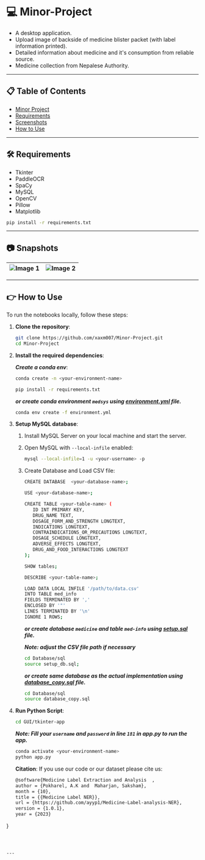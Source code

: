 # 💻 Minor-Project

- A desktop application.
- Upload image of backside of medicine blister packet (with label information printed).
- Detailed information about medicine and it's consumption from reliable source.
- Medicine collection from Nepalese Authority.
---

## 📋 Table of Contents

- [Minor Project](#-minor-project)
- [Requirements](#️-requirements)
- [Screenshots](#-snapshots)
- [How to Use](#-how-to-use)

---

## 🛠️ Requirements

- Tkinter
- PaddleOCR
- SpaCy
- MySQL
- OpenCV
- Pillow
- Matplotlib

```bash
pip install -r requirements.txt
```

---

## 📷 Snapshots

| ![Image 1](./GUI/screenshots/home.png) | ![Image 2](./GUI/screenshots/result.png) |
|:--------------------------------:|:--------------------------------:|

---

## 👉 How to Use

To run the notebooks locally, follow these steps:

1. **Clone the repository**:

   ```bash
   git clone https://github.com/xaxm007/Minor-Project.git
   cd Minor-Project
   ```

2. **Install the required dependencies**:

   ***Create a conda env***: 

   ```bash
   conda create -n <your-environment-name>
   ```

   ```bash
   pip install -r requirements.txt
   ```

   ***or create conda environment `medsys` using [environment.yml](environment.yml) file.***

   ```bash
   conda env create -f environment.yml
   ```
3. **Setup MySQL database**:

   1. Install MySQL Server on your local machine and start the server.

   2. Open MySQL with `--local-infile` enabled:

      ```bash
      mysql --local-infile=1 -u <your-username> -p
      ```

   3. Create Database and Load CSV file:

      ```bash
      CREATE DATABASE  <your-database-name>;
      ```

      ```bash
      USE <your-database-name>;
      ```

      ```bash
      CREATE TABLE <your-table-name> (
         ID INT PRIMARY KEY,
         DRUG_NAME TEXT,
         DOSAGE_FORM_AND_STRENGTH LONGTEXT,
         INDICATIONS LONGTEXT,
         CONTRAINDICATIONS_OR_PRECAUTIONS LONGTEXT,
         DOSAGE_SCHEDULE LONGTEXT,
         ADVERSE_EFFECTS LONGTEXT,
         DRUG_AND_FOOD_INTERACTIONS LONGTEXT
      );
      ```

      ```bash
      SHOW tables;
      ```

      ```bash
      DESCRIBE <your-table-name>;
      ```

      ```bash
      LOAD DATA LOCAL INFILE '/path/to/data.csv'
      INTO TABLE med_info
      FIELDS TERMINATED BY ','
      ENCLOSED BY '"'
      LINES TERMINATED BY '\n'
      IGNORE 1 ROWS;
      ```
   
      ***or create database `medicine` and table `med-info` using [setup.sql](./Database/sql/setup.sql) file.***

      ***Note: adjust the CSV file path if necessary***

      ```bash
      cd Database/sql
      source setup_db.sql;
      ```

      ***or create same database as the actual implementation using [database_copy.sql](./Database/sql/database_copy.sql) file.***

      ```bash
      cd Database/sql
      source database_copy.sql
      ```
   

4. **Run Python Script**:

   ```bash
   cd GUI/tkinter-app
   ```

   ***Note: Fill your `username` and `password` in line `181` in app.py to run the app.***

   ```bash
   conda activate <your-environment-name>
   python app.py
   ```
   **Citation**:
   If you use our code or our dataset please cite us:
   ```bash
   @software{Medicine Label Extraction and Analysis  ,
   author = {Pokharel, A.K and  Maharjan, Saksham},
   month = {10},
   title = {{Medicine Label NER}},
   url = {https://github.com/ayyp1/Medicine-Label-analysis-NER},
   version = {1.0.1},
   year = {2023}
}
```

   

---
